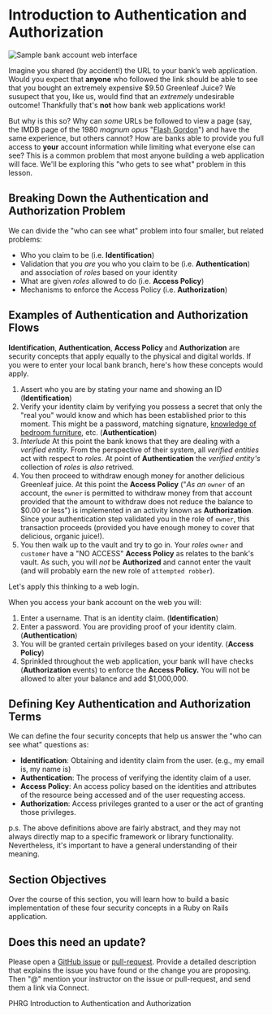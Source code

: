 # Introduction to Authentication and Authorization

![Sample bank account web interface](https://curriculum-content.s3.amazonaws.com/web-development/bank_account_sample.png)

Imagine you shared (by accident!) the URL to your bank’s web application. Would
you expect that **anyone** who followed the link should be able to see that you
bought an extremely expensive $9.50 Greenleaf Juice? We susupect that you, like
us, would find that an _extremely_ undesirable outcome! Thankfully that's
**not** how bank web applications work!

But why is this so? Why can _some_ URLs be followed to view a page (say, the
IMDB page of the 1980 _magnum opus_ "[Flash Gordon][FG]") and have the same
experience, but others cannot?  How are banks able to provide you full access
to **your** account information while limiting what everyone else can see? This
is a common problem that most anyone building a web application will face.
We'll be exploring this "who gets to see what" problem in this lesson.

## Breaking Down the Authentication and Authorization Problem

We can divide the "who can see what" problem into four smaller, but related
problems:

- Who you claim to be (i.e. **Identification**)
- Validation that you _are_ you who you claim to be (i.e. **Authentication**)
  and association of _roles_ based on your identity
- What are given _roles_ allowed to do (i.e. **Access Policy**)
- Mechanisms to enforce the Access Policy (i.e. **Authorization**)

## Examples of Authentication and Authorization Flows

**Identification**, **Authentication**, **Access Policy** and **Authorization**
are security concepts that apply equally to the physical and digital worlds. If
you were to enter your local bank branch, here's how these concepts would
apply.

1. Assert who you are by stating your name and showing an ID
   (**Identification**)
2. Verify your identity claim by verifying you possess a secret that only the
   "real you" would know and which has been established prior to this moment.
   This might be a password, matching signature, [knowledge of bedroom furniture][odyssey],   etc. (**Authentication**)
3. _Interlude_ At this point the bank knows that they are dealing with a
   _verified entity_. From the perspective of their system, all _verified
   entities_ act with respect to _roles_. At point of **Authentication** the
   _verified entity's_ collection of _roles_ is _also_ retrived.
4. You then proceed to withdraw enough money for another delicious Greenleaf
   juice. At this point the **Access Policy** ("_As an_ `owner` of an account,
   the `owner` is permitted to withdraw money from that account provided that the
   amount to withdraw does not reduce the balance to $0.00 or less") is
   implemented in an activity known as **Authorization**. Since your
   authentication step validated you in the role of `owner`, this transaction
   proceeds (provided you have enough money to cover that delicious, organic
   juice!).
5. You then walk up to the vault and try to go in. Your _roles_ `owner` and
   `customer` have a "NO ACCESS" **Access Policy** as relates to the bank's vault. As
   such, you will _not_ be **Authorized** and cannot enter the vault (and will
   probably earn the new role of `attempted robber`).

Let's apply this thinking to a web login.

When you access your bank account on the web you will:

1. Enter a username. That is an identity claim. (**Identification**)
2. Enter a password. You are providing proof of your identity claim.
   (**Authentication**)
3. You will be granted certain privileges based on your identity. (**Access Policy**)
4. Sprinkled throughout the web application, your bank will have checks
   (**Authorization** events) to enforce the **Access Policy.** You will not be
   allowed to alter your balance and add $1,000,000.

## Defining Key Authentication and Authorization Terms

We can define the four security concepts that help us answer the "who can see
what" questions as:

* **Identification**: Obtaining and identity claim from the user. (e.g., my
  email is,  my name is)
* **Authentication**: The process of verifying the identity claim of a user.
* **Access Policy**: An access policy based on the identities and attributes of
  the resource being accessed and of the user requesting access.
* **Authorization**: Access privileges granted to a user or the act of granting
  those privileges.

p.s. The above definitions above are fairly abstract, and they may not always 
directly map to a specific framework or library functionality. Nevertheless, it's 
important to have a general understanding of their meaning.

## Section Objectives

Over the course of this section, you will learn how to build a basic
implementation of these four security concepts in a Ruby on Rails application.

## Does this need an update?
 Please open a [GitHub issue](https://github.com/learn-co-curriculum/phrg-introduction-to-authentication-and-authorization/issues) or [pull-request](https://github.com/learn-co-curriculum/phrg-introduction-to-authentication-and-authorization/pulls). Provide a detailed description that explains the issue you have found or the change you are proposing. Then "@" mention your instructor on the issue or pull-request, and send them a link via Connect.

[FG]: http://www.imdb.com/title/tt0080745/
[odyssey]: http://classics.mit.edu/Homer/odyssey.23.xxiii.html#151
<p data-visibility='hidden'>PHRG Introduction to Authentication and Authorization</p>
